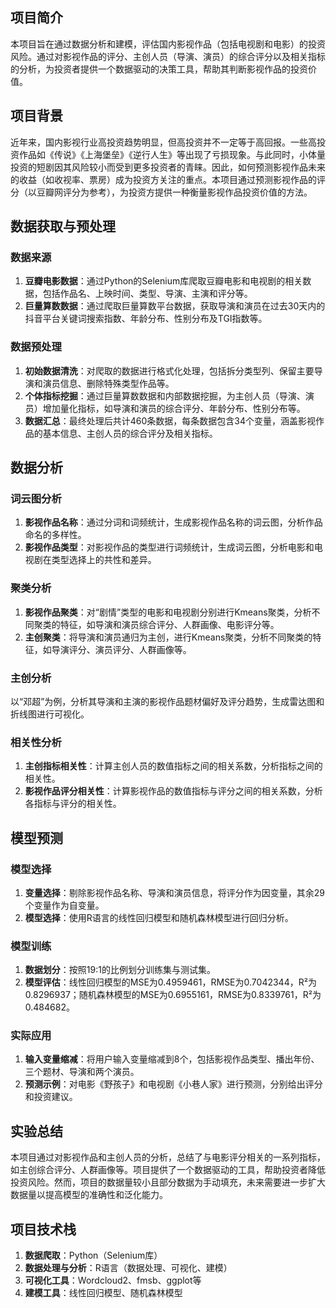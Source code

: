 ## 项目简介
本项目旨在通过数据分析和建模，评估国内影视作品（包括电视剧和电影）的投资风险。通过对影视作品的评分、主创人员（导演、演员）的综合评分以及相关指标的分析，为投资者提供一个数据驱动的决策工具，帮助其判断影视作品的投资价值。

## 项目背景
近年来，国内影视行业高投资趋势明显，但高投资并不一定等于高回报。一些高投资作品如《传说》《上海堡垒》《逆行人生》等出现了亏损现象。与此同时，小体量投资的短剧因其风险较小而受到更多投资者的青睐。因此，如何预测影视作品未来的收益（如收视率、票房）成为投资方关注的重点。本项目通过预测影视作品的评分（以豆瓣网评分为参考），为投资方提供一种衡量影视作品投资价值的方法。

## 数据获取与预处理

### 数据来源
1. **豆瓣电影数据**：通过Python的Selenium库爬取豆瓣电影和电视剧的相关数据，包括作品名、上映时间、类型、导演、主演和评分等。
2. **巨量算数数据**：通过爬取巨量算数平台数据，获取导演和演员在过去30天内的抖音平台关键词搜索指数、年龄分布、性别分布及TGI指数等。

### 数据预处理
1. **初始数据清洗**：对爬取的数据进行格式化处理，包括拆分类型列、保留主要导演和演员信息、删除特殊类型作品等。
2. **个体指标挖掘**：通过巨量算数数据和内部数据挖掘，为主创人员（导演、演员）增加量化指标，如导演和演员的综合评分、年龄分布、性别分布等。
3. **数据汇总**：最终处理后共计460条数据，每条数据包含34个变量，涵盖影视作品的基本信息、主创人员的综合评分及相关指标。

## 数据分析

### 词云图分析
1. **影视作品名称**：通过分词和词频统计，生成影视作品名称的词云图，分析作品命名的多样性。
2. **影视作品类型**：对影视作品的类型进行词频统计，生成词云图，分析电影和电视剧在类型选择上的共性和差异。

### 聚类分析
1. **影视作品聚类**：对“剧情”类型的电影和电视剧分别进行Kmeans聚类，分析不同聚类的特征，如导演和演员综合评分、人群画像、电影评分等。
2. **主创聚类**：将导演和演员通归为主创，进行Kmeans聚类，分析不同聚类的特征，如导演评分、演员评分、人群画像等。

### 主创分析
以“邓超”为例，分析其导演和主演的影视作品题材偏好及评分趋势，生成雷达图和折线图进行可视化。

### 相关性分析
1. **主创指标相关性**：计算主创人员的数值指标之间的相关系数，分析指标之间的相关性。
2. **影视作品评分相关性**：计算影视作品的数值指标与评分之间的相关系数，分析各指标与评分的相关性。

## 模型预测

### 模型选择
1. **变量选择**：剔除影视作品名称、导演和演员信息，将评分作为因变量，其余29个变量作为自变量。
2. **模型选择**：使用R语言的线性回归模型和随机森林模型进行回归分析。

### 模型训练
1. **数据划分**：按照19:1的比例划分训练集与测试集。
2. **模型评估**：线性回归模型的MSE为0.4959461，RMSE为0.7042344，R²为0.8296937；随机森林模型的MSE为0.6955161，RMSE为0.8339761，R²为0.484682。

### 实际应用
1. **输入变量缩减**：将用户输入变量缩减到8个，包括影视作品类型、播出年份、三个题材、导演和两个演员。
2. **预测示例**：对电影《野孩子》和电视剧《小巷人家》进行预测，分别给出评分和投资建议。

## 实验总结
本项目通过对影视作品和主创人员的分析，总结了与电影评分相关的一系列指标，如主创综合评分、人群画像等。项目提供了一个数据驱动的工具，帮助投资者降低投资风险。然而，项目的数据量较小且部分数据为手动填充，未来需要进一步扩大数据量以提高模型的准确性和泛化能力。

## 项目技术栈
1. **数据爬取**：Python（Selenium库）
2. **数据处理与分析**：R语言（数据处理、可视化、建模）
3. **可视化工具**：Wordcloud2、fmsb、ggplot等
4. **建模工具**：线性回归模型、随机森林模型

